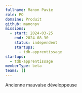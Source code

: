 ```yaml
---
fullname: Manon Pavie
role: PO
domaine: Produit
github: manonpv
missions:
  - start: 2024-03-25
    end: 2024-08-30
    status: independent
    startups:
      - tdb-apprentissage
startups:
  - tdb-apprentissage
memberType: beta
teams: []
---
```

Ancienne mauvaise développeuse